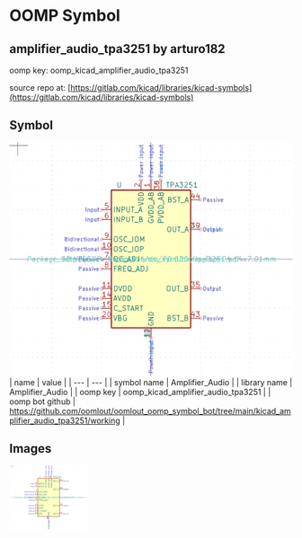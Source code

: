 # OOMP Symbol  
## amplifier_audio_tpa3251  by arturo182  
  
oomp key: oomp_kicad_amplifier_audio_tpa3251  
  
source repo at: [https://gitlab.com/kicad/libraries/kicad-symbols](https://gitlab.com/kicad/libraries/kicad-symbols)  
## Symbol  
  
[![working.png](working_600.png)](working.png)  
| name | value | 
| --- | --- | 
| symbol name | Amplifier_Audio | 
| library name | Amplifier_Audio | 
| oomp key | oomp_kicad_amplifier_audio_tpa3251 | 
| oomp bot github | https://github.com/oomlout/oomlout_oomp_symbol_bot/tree/main/kicad_amplifier_audio_tpa3251/working | 
## Images  
  
[![working.png](working_140.png)](working.png)  
